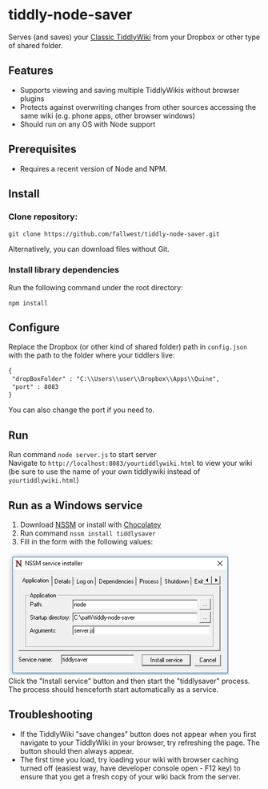 # tiddly-node-saver
Serves (and saves) your [Classic TiddlyWiki](https://classic.tiddlywiki.com/) from your Dropbox or other type of shared folder.

## Features  

- Supports viewing and saving multiple TiddlyWikis without browser plugins
- Protects against overwriting changes from other sources accessing the same wiki (e.g. phone apps, other browser windows)
- Should run on any OS with Node support

## Prerequisites

- Requires a recent version of Node and NPM.

## Install

### Clone repository:  

	git clone https://github.com/fallwest/tiddly-node-saver.git  

Alternatively, you can download files without Git.

### Install library dependencies  
Run the following command under the root directory:  
	
	npm install

## Configure

Replace the Dropbox (or other kind of shared folder) path in ```config.json``` with the path to the folder where your tiddlers live: 

	{
	 "dropBoxFolder" : "C:\\Users\\user\\Dropbox\\Apps\\Quine",
	 "port" : 8083
	}

You can also change the port if you need to.

## Run
Run command ```node server.js``` to start server  
Navigate to ```http://localhost:8083/yourtiddlywiki.html``` to view your wiki (be sure to use the name of your own tiddlywiki instead of ```yourtiddlywiki.html```)

## Run as a Windows service

1. Download [NSSM](https://nssm.cc/) or install with [Chocolatey](https://chocolatey.org/)  
1. Run command ```nssm install tiddlysaver```  
1. Fill in the form with the following values:  

<img src="https://github.com/fallwest/tiddly-node-saver/blob/master/nssm_config.png"></img>  
Click the "Install service" button and then start the "tiddlysaver" process. The process should henceforth start automatically as a service.  

## Troubleshooting  
- If the TiddlyWiki "save changes" button does not appear when you first navigate to your TiddlyWiki in your browser, try refreshing the page. The button should then always appear.
- The first time you load, try loading your wiki with browser caching turned off (easiest way, have developer console open - F12 key) to ensure that you get a fresh copy of your wiki back from the server.